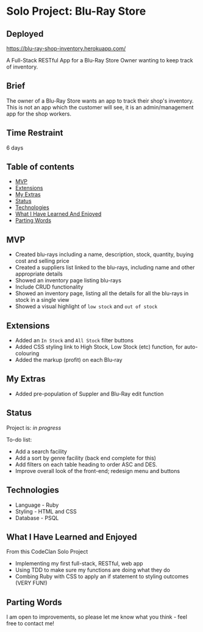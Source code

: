# Solo Project: Blu-Ray Store

## Deployed

https://blu-ray-shop-inventory.herokuapp.com/

A Full-Stack RESTful App for a Blu-Ray Store Owner wanting to keep track of inventory.

## Brief
The owner of a Blu-Ray Store wants an app to track their shop's inventory. This is not an app which the customer will see, it is an admin/management app for the shop workers.

## Time Restraint

6 days

## Table of contents
* [MVP](#mvp)
* [Extensions](#extensions)
* [My Extras](#my-extras)
* [Status](#status)
* [Technologies](#technologies)
* [What I Have Learned And Enjoyed](#what-i-have-learned-and-enjoyed)
* [Parting Words](#parting-words)

## MVP
* Created blu-rays including a name, description, stock, quantity, buying cost and selling price
* Created a suppliers list linked to the blu-rays, including name and other appropriate details
* Showed an inventory page listing blu-rays
* Include CRUD functionality
* Showed an inventory page, listing all the details for all the blu-rays in stock in a single view
* Showed a visual highlight  of `low stock` and `out of stock`

## Extensions
* Added an `In Stock` and `All Stock` filter buttons
* Added CSS styling link to High Stock, Low Stock (etc) function, for auto-colouring
* Added the markup (profit) on each Blu-ray

## My Extras
* Added pre-population of Suppler and Blu-Ray edit function

## Status
Project is: _in progress_

To-do list:
* Add a search facility
* Add a sort by genre facility (back end complete for this)
* Add filters on each table heading to order ASC and DES.
* Improve overall look of the front-end; redesign menu and buttons

## Technologies
* Language - Ruby
* Styling - HTML and CSS
* Database - PSQL

## What I Have Learned and Enjoyed
From this CodeClan Solo Project
* Implementing my first full-stack, RESTful, web app
* Using TDD to make sure my functions are doing what they do
* Combing Ruby with CSS to apply an if statement to styling outcomes (VERY FUN!)


## Parting Words
I am open to improvements, so please let me know what you think - feel free to contact me!
